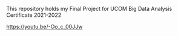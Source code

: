 This repository holds my Final Project for UCOM Big Data Analysis Certificate 2021-2022

https://youtu.be/-Oo_c_00JJw
